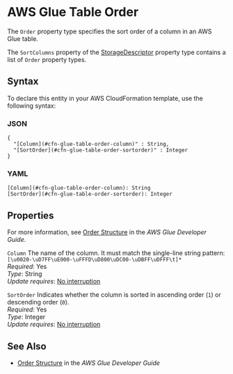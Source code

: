 # AWS Glue Table Order<a name="aws-properties-glue-table-order"></a>

<a name="aws-properties-glue-table-order-description"></a>The `Order` property type specifies the sort order of a column in an AWS Glue table\.

<a name="aws-properties-glue-table-order-inheritance"></a> The `SortColumns` property of the [StorageDescriptor](aws-properties-glue-table-storagedescriptor.md) property type contains a list of `Order` property types\.

## Syntax<a name="aws-properties-glue-table-order-syntax"></a>

To declare this entity in your AWS CloudFormation template, use the following syntax:

### JSON<a name="aws-properties-glue-table-order-syntax.json"></a>

```
{
  "[Column](#cfn-glue-table-order-column)" : String,
  "[SortOrder](#cfn-glue-table-order-sortorder)" : Integer
}
```

### YAML<a name="aws-properties-glue-table-order-syntax.yaml"></a>

```
[Column](#cfn-glue-table-order-column): String
[SortOrder](#cfn-glue-table-order-sortorder): Integer
```

## Properties<a name="aws-properties-glue-table-order-properties"></a>

For more information, see [Order Structure](https://docs.aws.amazon.com/glue/latest/dg/aws-glue-api-catalog-tables.html#aws-glue-api-catalog-tables-Order) in the *AWS Glue Developer Guide*\.

`Column`  <a name="cfn-glue-table-order-column"></a>
The name of the column\. It must match the single\-line string pattern: `[\u0020-\uD7FF\uE000-\uFFFD\uD800\uDC00-\uDBFF\uDFFF\t]*`  
 *Required*: Yes  
 *Type*: String  
 *Update requires*: [No interruption](using-cfn-updating-stacks-update-behaviors.md#update-no-interrupt) 

`SortOrder`  <a name="cfn-glue-table-order-sortorder"></a>
Indicates whether the column is sorted in ascending order \(`1`\) or descending order \(`0`\)\.  
 *Required*: Yes  
 *Type*: Integer  
 *Update requires*: [No interruption](using-cfn-updating-stacks-update-behaviors.md#update-no-interrupt) 

## See Also<a name="aws-properties-glue-table-order-seealso"></a>
+ [Order Structure](https://docs.aws.amazon.com/glue/latest/dg/aws-glue-api-catalog-tables.html#aws-glue-api-catalog-tables-Order) in the *AWS Glue Developer Guide*